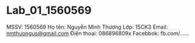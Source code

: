 # Lab_01_1560569
MSSV: 1560569
Họ tên: Nguyễn Minh Thương
Lớp: 15CK3
Email: nmthuongus@gmail.com
Điện thoại: 086896809x
Facebbok: fb.com/......
